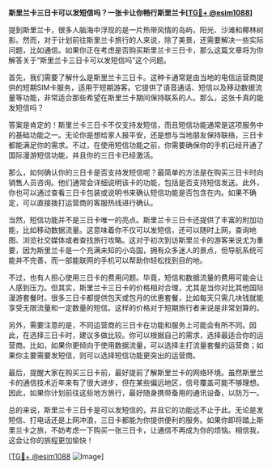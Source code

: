 **斯里兰卡三日卡可以发短信吗？一张卡让你畅行斯里兰卡[[TG💪+ @esim1088](https://t.me/s/esim1088)]**

提到斯里兰卡，很多人脑海中浮现的是一片热带风情的岛屿，阳光、沙滩和椰林树影。然而，对于计划前往斯里兰卡旅行的人来说，除了美景，还需要解决一些实际问题，比如通信。如果你正在考虑是否购买斯里兰卡三日卡，那么这篇文章将为你解答关于“斯里兰卡三日卡可以发短信吗”这个问题。

首先，我们需要了解什么是斯里兰卡三日卡。这种卡通常是由当地的电信运营商提供的短期SIM卡服务，适用于短期游客。它提供了语音通话、短信以及移动数据流量等功能，非常适合那些希望在斯里兰卡期间保持联系的人。那么，这张卡真的能发短信吗？

答案是肯定的！斯里兰卡三日卡不仅支持发短信，而且短信功能通常是这项服务中的基础功能之一。无论你是想给家人报平安，还是想与当地朋友保持联络，三日卡都能满足你的需求。不过，在使用短信功能之前，你需要确保你的手机已经开通了国际漫游短信功能，并且你的三日卡已经激活。

那么，如何确认你的三日卡是否支持发短信呢？最简单的方法是在购买三日卡时向销售人员咨询。他们通常会详细说明该卡的功能，包括是否支持短信发送。此外，你也可以通过查看三日卡包装或说明书来确认短信功能是否包含在内。如果不确定，可以直接拨打运营商的客服热线进行确认。

当然，短信功能并不是三日卡唯一的亮点。斯里兰卡三日卡还提供了丰富的附加功能，比如移动数据流量。这意味着你不仅可以发短信，还可以随时上网，查询地图、浏览社交媒体或者查找旅行攻略。这对于初次到访斯里兰卡的游客来说尤为重要，因为斯里兰卡是一个充满未知的小岛国，拥有众多迷人的景点，但导航系统可能并不完善，而一部能联网的手机可以帮助你轻松找到目的地。

不过，也有人担心使用三日卡的费用问题。毕竟，短信和数据流量的费用可能会让人感到压力。但其实，斯里兰卡三日卡的价格相对合理，尤其是当你对比其他国际漫游套餐时。很多三日卡都提供包天或包月的优惠套餐，比如每天只需几块钱就能享受无限流量和一定数量的短信。这样的价格对于短期旅行者来说是非常划算的。

另外，需要注意的是，不同运营商的三日卡在功能和服务上可能会有所不同。因此，在选择三日卡时，建议多做比较。你可以根据自己的需求，选择最适合你的运营商。比如，如果你更倾向于使用数据流量，可以选择主打流量套餐的运营商；如果你主要需要发短信，则可以选择短信功能更突出的运营商。

最后，提醒大家在购买三日卡前，最好提前了解斯里兰卡的网络环境。虽然斯里兰卡的通信技术近年来有了很大进步，但在某些偏远地区，信号覆盖可能不够理想。因此，如果你计划前往这些地方旅行，最好随身携带备用的通讯设备，以防万一。

总的来说，斯里兰卡三日卡是可以发短信的，并且它的功能远不止于此。无论是发短信、打电话还是上网冲浪，三日卡都能为你提供便利的服务。如果你即将踏上斯里兰卡之旅，不妨考虑一下购买一张三日卡，让通信不再成为你的烦恼。相信我，这会让你的旅程更加愉快！

[[TG💪+ @esim1088](https://t.me/s/esim1088) ![Image](https://i.postimg.cc/4NQfJmqS/Snipaste-2025-05-13-00-14-12.png)]